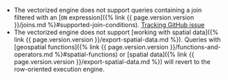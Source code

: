 - The vectorized engine does not support queries containing a join filtered with an [`ON` expression]({% link {{ page.version.version }}/joins.md %}#supported-join-conditions). [Tracking GitHub issue](https://github.com/cockroachdb/cockroach/issues/38018)
- The vectorized engine does not support [working with spatial data]({% link {{ page.version.version }}/export-spatial-data.md %}). Queries with [geospatial functions]({% link {{ page.version.version }}/functions-and-operators.md %}#spatial-functions) or [spatial data]({% link {{ page.version.version }}/export-spatial-data.md %}) will revert to the row-oriented execution engine.
